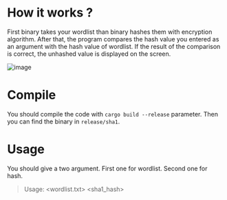 # How it works ?
First binary takes your wordlist than binary hashes them with encryption algorithm. After that, the program compares the hash value you entered as an argument with the hash value of wordlist. If the result of the comparison is correct, the unhashed value is displayed on the screen.

![image](https://user-images.githubusercontent.com/54737933/206111985-6c0fb9b2-b332-4a1a-8de4-61c4b7608bbe.png)


# Compile

You should compile the code with ```cargo build --release``` parameter. Then you can find the binary in ```release/sha1```.


# Usage

You should give a two argument. First one for wordlist. Second one for hash. 
>Usage: <wordlist.txt> <sha1_hash>
